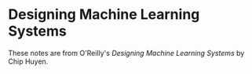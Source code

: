 # Designing Machine Learning Systems

These notes are from O'Reilly's *Designing Machine Learning Systems* by Chip Huyen.
